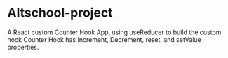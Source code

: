 # Altschool-project
A React custom Counter Hook App, using useReducer to build the custom hook
Counter Hook has Increment, Decrement, reset, and setValue properties.
